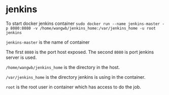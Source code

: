 # jenkins
To start docker jenkins container
```sudo docker run --name jenkins-master -p 8080:8080 -v /home/wangwb/jenkins_home:/var/jenkins_home -u root jenkins```
  
  ```jenkins-master``` is the name of container
  
  The first ```8080``` is the port host exposed. The second ```8080``` is port jenkins server is used.
  
  ```/home/wangwb/jenkins_home``` is the directory in the host. 
  
  ```/var/jenkins_home``` is the directory jenkins is using in the container. 
  
  ```root``` is the root user in container which has access to do the job. 
